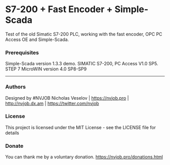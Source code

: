 # S7-200 + Fast Encoder + Simple-Scada

Test of the old Simatic S7-200 PLC, working with the fast encoder, OPC PC Access OE and Simple-Scada.

### Prerequisites

Simple-Scada version 1.3.3 demo.
SIMATIC S7-200, PC Access V1.0 SP5.
STEP 7 MicroWIN version 4.0 SP8-SP9

------------------------------------

### Authors
Designed by #NVJOB Nicholas Veselov | https://nvjob.pro | http://nvjob.dx.am | https://twitter.com/nvjob

### License
This project is licensed under the MIT License - see the LICENSE file for details

### Donate
You can thank me by a voluntary donation. https://nvjob.pro/donations.html
